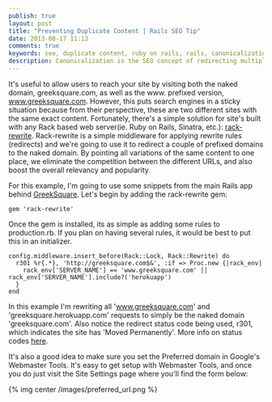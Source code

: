 ```yaml
---
publish: true
layout: post
title: "Preventing Duplicate Content | Rails SEO Tip"
date: 2013-08-17 11:13
comments: true
keywords: seo, duplicate content, ruby on rails, rails, canonicalization, multiple urls, preferred domain
description: Canonicalization is the SEO concept of redirecting multiple URLs to a single master URL. Learn how to implement a solution in Ruby on Rails to prevent duplicate content complications to improve your SEO.
---
```


It's useful to allow users to reach your site by visiting both the naked domain, greeksquare.com, as well as the www. prefixed version, www.greeksquare.com. However, this puts search engines in a sticky situation because from their perspective, these are two different sites with the same exact content. Fortunately, there's a simple solution for site's built with any Rack based web server(ie. Ruby on Rails, Sinatra, etc.): [rack-rewrite](https://github.com/jtrupiano/rack-rewrite). Rack-rewrite is a simple middleware for applying rewrite rules (redirects) and we're going to use it to redirect a couple of prefixed domains to the naked domain. By pointing all variations of the same content to one place, we eliminate the competition between the different URLs, and also boost the overall relevancy and popularity.

For this example, I'm going to use some snippets from the main Rails app behind [GreekSquare](https://greeksquare.com). Let's begin by adding the rack-rewrite gem:

    gem 'rack-rewrite'

Once the gem is installed, its as simple as adding some rules to production.rb. If you plan on having several rules, it would be best to put this in an initializer.

    config.middleware.insert_before(Rack::Lock, Rack::Rewrite) do
      r301 %r{.*}, 'http://greeksquare.com$&', :if => Proc.new {|rack_env|
        rack_env['SERVER_NAME'] == 'www.greeksquare.com' || rack_env['SERVER_NAME'].include?('herokuapp')
      }
    end

In this example I'm rewriting all 'www.greeksquare.com' and 'greeksquare.herokuapp.com' requests to simply be the naked domain 'greeksquare.com'.  Also notice the redirect status code being used, r301, which indicates the site has 'Moved Permanently'. More info on status codes [here](http://www.w3.org/Protocols/rfc2616/rfc2616-sec10.html). 

It's also a good idea to make sure you set the Preferred domain in Google's Webmaster Tools. It's easy to get setup with Webmaster Tools, and once you do just visit the Site Settings page where you'll find the form below:

{% img center /images/preferred_url.png %}
